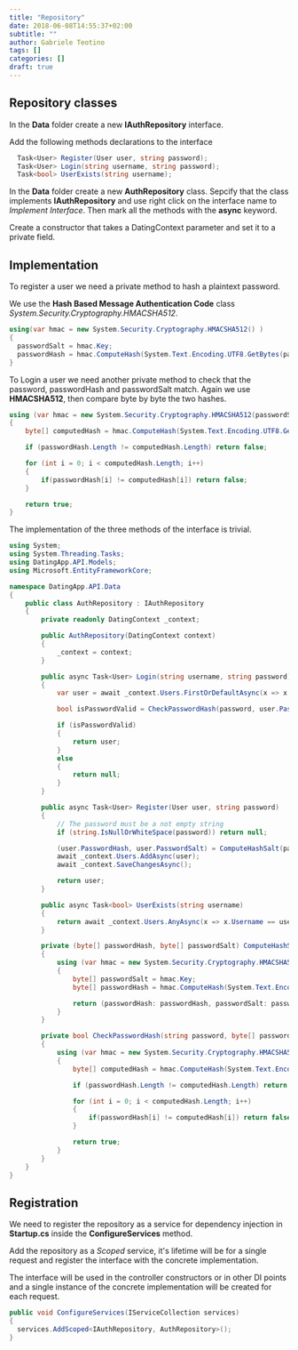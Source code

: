 ```yaml
---
title: "Repository"
date: 2018-06-08T14:55:37+02:00
subtitle: ""
author: Gabriele Teotino
tags: []
categories: []
draft: true
---
```


## Repository classes

In the **Data** folder create a new **IAuthRepository** interface.

Add the following methods declarations to the interface

```c#
  Task<User> Register(User user, string password);
  Task<User> Login(string username, string password);
  Task<bool> UserExists(string username);
```

In the **Data** folder create a new **AuthRepository** class. Sepcify that the class implements **IAuthRepository** and use right click on the interface name to *Implement Interface*. Then mark all the methods with the **async** keyword.

Create a constructor that takes a DatingContext parameter and set it to a private field.

## Implementation

To register a user we need a private method to hash a plaintext password.

We use the __Hash Based Message Authentication Code__ class *System.Security.Cryptography.HMACSHA512*.

```c#
using(var hmac = new System.Security.Cryptography.HMACSHA512() )
{
  passwordSalt = hmac.Key;
  passwordHash = hmac.ComputeHash(System.Text.Encoding.UTF8.GetBytes(password));
}
```

To Login a user we need another private method to check that the password, passwordHash and passwordSalt match. Again we use **HMACSHA512**, then compare byte by byte the two hashes.

```c#
using (var hmac = new System.Security.Cryptography.HMACSHA512(passwordSalt))
{
    byte[] computedHash = hmac.ComputeHash(System.Text.Encoding.UTF8.GetBytes(password));

    if (passwordHash.Length != computedHash.Length) return false;

    for (int i = 0; i < computedHash.Length; i++)
    {
        if(passwordHash[i] != computedHash[i]) return false;
    }

    return true;
}
```

The implementation of the three methods of the interface is trivial.

```c#
using System;
using System.Threading.Tasks;
using DatingApp.API.Models;
using Microsoft.EntityFrameworkCore;

namespace DatingApp.API.Data
{
    public class AuthRepository : IAuthRepository
    {
        private readonly DatingContext _context;

        public AuthRepository(DatingContext context)
        {
            _context = context;
        }

        public async Task<User> Login(string username, string password)
        {
            var user = await _context.Users.FirstOrDefaultAsync(x => x.Username == username);

            bool isPasswordValid = CheckPasswordHash(password, user.PasswordHash, user.PasswordSalt);

            if (isPasswordValid)
            {
                return user;
            }
            else
            {
                return null;
            }
        }

        public async Task<User> Register(User user, string password)
        {
            // The password must be a not empty string
            if (string.IsNullOrWhiteSpace(password)) return null;

            (user.PasswordHash, user.PasswordSalt) = ComputeHashSalt(password);
            await _context.Users.AddAsync(user);
            await _context.SaveChangesAsync();

            return user;
        }

        public async Task<bool> UserExists(string username)
        {
            return await _context.Users.AnyAsync(x => x.Username == username);
        }

        private (byte[] passwordHash, byte[] passwordSalt) ComputeHashSalt(string password)
        {
            using (var hmac = new System.Security.Cryptography.HMACSHA512())
            {
                byte[] passwordSalt = hmac.Key;
                byte[] passwordHash = hmac.ComputeHash(System.Text.Encoding.UTF8.GetBytes(password));

                return (passwordHash: passwordHash, passwordSalt: passwordSalt);
            }
        }

        private bool CheckPasswordHash(string password, byte[] passwordHash, byte[] passwordSalt)
        {
            using (var hmac = new System.Security.Cryptography.HMACSHA512(passwordSalt))
            {
                byte[] computedHash = hmac.ComputeHash(System.Text.Encoding.UTF8.GetBytes(password));

                if (passwordHash.Length != computedHash.Length) return false;

                for (int i = 0; i < computedHash.Length; i++)
                {
                    if(passwordHash[i] != computedHash[i]) return false;
                }

                return true;
            }
        }
    }
}
```

## Registration

We need to register the repository as a service for dependency injection in **Startup.cs** inside the **ConfigureServices** method.

Add the repository as a *Scoped* service, it's lifetime will be for a single request and register the interface with the concrete implementation.

The interface will be used in the controller constructors or in other DI points and a single instance of the concrete implementation will be created for each request.

```c#
public void ConfigureServices(IServiceCollection services)
{
  services.AddScoped<IAuthRepository, AuthRepository>();
}
```

